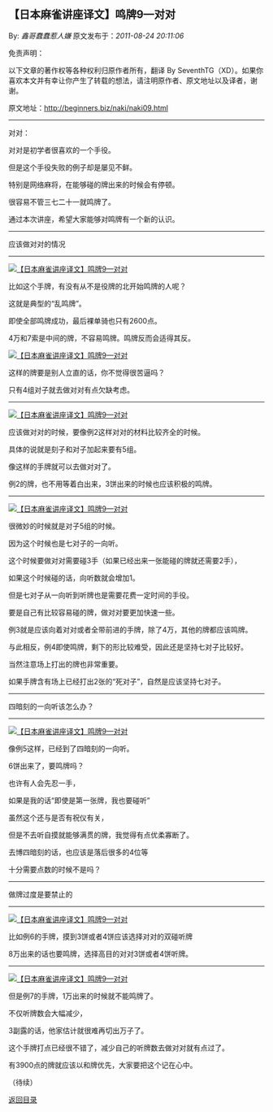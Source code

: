 ## 【日本麻雀讲座译文】鸣牌9—对对

By: *鑫哥蠢蠢惹人嫌* 原文发布于：*2011-08-24 20:11:06*

免责声明：

以下文章的著作权等各种权利归原作者所有，翻译 By
SeventhTG（XD）。如果你喜欢本文并有幸让你产生了转载的想法，请注明原作者、原文地址以及译者，谢谢。

原文地址：http://beginners.biz/naki/naki09.html

------------------------------------------------------------------------------------

对对：

对对是初学者很喜欢的一个手役。

但是这个手役失败的例子却是屡见不鲜。

特别是网络麻将，在能够碰的牌出来的时候会有停顿。

很容易不管三七二十一就鸣牌了。

通过本次讲座，希望大家能够对鸣牌有一个新的认识。

------------------------------------------------------------------------------------

应该做对对的情况

------------------------------------------------------------------------------------
[![【日本麻雀讲座译文】鸣牌9&mdash;对对](http://s1.sinaimg.cn/middle/7f78b76fgab3f433d33e0&amp;690)](http://photo.blog.sina.com.cn/showpic.html#blogid=7f78b76f0100vuq3&url=http://s1.sinaimg.cn/orignal/7f78b76fgab3f433d33e0)

比如这个手牌，有没有从不是役牌的北开始鸣牌的人呢？

这就是典型的“乱鸣牌”。

即使全部鸣牌成功，最后裸单骑也只有2600点。

4万和7索是中间的牌，不容易鸣牌。鸣牌反而会适得其反。

[![【日本麻雀讲座译文】鸣牌9&mdash;对对](http://s15.sinaimg.cn/middle/7f78b76fgab3f4e543b5e&amp;690)](http://photo.blog.sina.com.cn/showpic.html#blogid=7f78b76f0100vuq3&url=http://s15.sinaimg.cn/orignal/7f78b76fgab3f4e543b5e)

这样的牌要是别人立直的话，你不觉得很苦逼吗？

只有4组对子就去做对对有点欠缺考虑。

------------------------------------------------------------------------------------
[![【日本麻雀讲座译文】鸣牌9&mdash;对对](http://s3.sinaimg.cn/middle/7f78b76fgab3f52b298d2&amp;690)](http://photo.blog.sina.com.cn/showpic.html#blogid=7f78b76f0100vuq3&url=http://s3.sinaimg.cn/orignal/7f78b76fgab3f52b298d2)

应该做对对的时候，要像例2这样对对的材料比较齐全的时候。

具体的说就是刻子和对子加起来要有5组。

像这样的手牌就可以去做对对了。

例2的牌，也不用等着白出来，3饼出来的时候也应该积极的鸣牌。

------------------------------------------------------------------------------------
[![【日本麻雀讲座译文】鸣牌9&mdash;对对](http://s13.sinaimg.cn/middle/7f78b76fgab3f5e7b490c&amp;690)](http://photo.blog.sina.com.cn/showpic.html#blogid=7f78b76f0100vuq3&url=http://s13.sinaimg.cn/orignal/7f78b76fgab3f5e7b490c)

很微妙的时候就是对子5组的时候。

因为这个时候也是七对子的一向听。

这个时候要做对对需要碰3手（如果已经出来一张能碰的牌就还需要2手），

如果这个时候碰的话，向听数就会增加1。

但是七对子从一向听到听牌也是需要花费一定时间的手役。

要是自己有比较容易碰的牌，做对对要更加快速一些。

例3就是应该向着对对或者全带前进的手牌，除了4万，其他的牌都应该鸣牌。

与此相反，例4即使鸣牌，剩下的形比较难受，因此还是坚持七对子比较好。

当然注意场上打出的牌也非常重要。

如果手牌含有场上已经打出2张的“死对子”，自然是应该坚持七对子。

------------------------------------------------------------------------------------

四暗刻的一向听该怎么办？

------------------------------------------------------------------------------------
[![【日本麻雀讲座译文】鸣牌9&mdash;对对](http://s4.sinaimg.cn/middle/7f78b76fgab3f7fe34d43&amp;690)](http://photo.blog.sina.com.cn/showpic.html#blogid=7f78b76f0100vuq3&url=http://s4.sinaimg.cn/orignal/7f78b76fgab3f7fe34d43)

像例5这样，已经到了四暗刻的一向听。

6饼出来了，要鸣牌吗？

也许有人会先忍一手，

如果是我的话“即使是第一张牌，我也要碰听”

虽然这个还与是否有祝仪有关，

但是不去听自摸就能够满贯的牌，我觉得有点优柔寡断了。

去博四暗刻的话，也应该是落后很多的4位等

十分需要点数的时候不是吗？

------------------------------------------------------------------------------------

做牌过度是要禁止的

------------------------------------------------------------------------------------
[![【日本麻雀讲座译文】鸣牌9&mdash;对对](http://s2.sinaimg.cn/middle/7f78b76fgab3f9c6094c1&amp;690)](http://photo.blog.sina.com.cn/showpic.html#blogid=7f78b76f0100vuq3&url=http://s2.sinaimg.cn/orignal/7f78b76fgab3f9c6094c1)

比如例6的手牌，摸到3饼或者4饼应该选择对对的双碰听牌

8万出来的话也要鸣牌，选择高目的对对3饼或者4饼听牌。

------------------------------------------------------------------------------------
[![【日本麻雀讲座译文】鸣牌9&mdash;对对](http://s7.sinaimg.cn/middle/7f78b76fgab3fa51d0736&amp;690)](http://photo.blog.sina.com.cn/showpic.html#blogid=7f78b76f0100vuq3&url=http://s7.sinaimg.cn/orignal/7f78b76fgab3fa51d0736)

但是例7的手牌，1万出来的时候就不能鸣牌了。

不仅听牌数会大幅减少，

3副露的话，他家估计就很难再切出万子了。

这个手牌打点已经很不错了，减少自己的听牌数去做对对就有点过了。

有3900点的牌就应该以和牌优先，大家要把这个记在心中。

（待续）

[返回目录](index.html)
